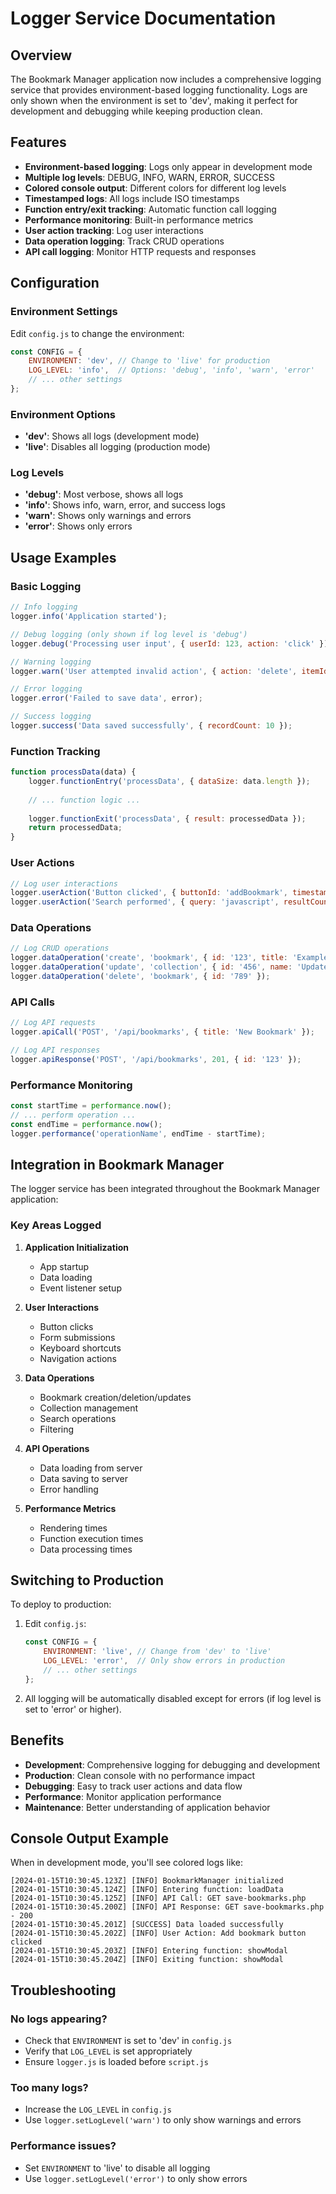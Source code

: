 # Logger Service Documentation

## Overview

The Bookmark Manager application now includes a comprehensive logging service that provides environment-based logging functionality. Logs are only shown when the environment is set to 'dev', making it perfect for development and debugging while keeping production clean.

## Features

- **Environment-based logging**: Logs only appear in development mode
- **Multiple log levels**: DEBUG, INFO, WARN, ERROR, SUCCESS
- **Colored console output**: Different colors for different log levels
- **Timestamped logs**: All logs include ISO timestamps
- **Function entry/exit tracking**: Automatic function call logging
- **Performance monitoring**: Built-in performance metrics
- **User action tracking**: Log user interactions
- **Data operation logging**: Track CRUD operations
- **API call logging**: Monitor HTTP requests and responses

## Configuration

### Environment Settings

Edit `config.js` to change the environment:

```javascript
const CONFIG = {
    ENVIRONMENT: 'dev', // Change to 'live' for production
    LOG_LEVEL: 'info',  // Options: 'debug', 'info', 'warn', 'error'
    // ... other settings
};
```

### Environment Options

- **'dev'**: Shows all logs (development mode)
- **'live'**: Disables all logging (production mode)

### Log Levels

- **'debug'**: Most verbose, shows all logs
- **'info'**: Shows info, warn, error, and success logs
- **'warn'**: Shows only warnings and errors
- **'error'**: Shows only errors

## Usage Examples

### Basic Logging

```javascript
// Info logging
logger.info('Application started');

// Debug logging (only shown if log level is 'debug')
logger.debug('Processing user input', { userId: 123, action: 'click' });

// Warning logging
logger.warn('User attempted invalid action', { action: 'delete', itemId: 456 });

// Error logging
logger.error('Failed to save data', error);

// Success logging
logger.success('Data saved successfully', { recordCount: 10 });
```

### Function Tracking

```javascript
function processData(data) {
    logger.functionEntry('processData', { dataSize: data.length });
    
    // ... function logic ...
    
    logger.functionExit('processData', { result: processedData });
    return processedData;
}
```

### User Actions

```javascript
// Log user interactions
logger.userAction('Button clicked', { buttonId: 'addBookmark', timestamp: Date.now() });
logger.userAction('Search performed', { query: 'javascript', resultCount: 5 });
```

### Data Operations

```javascript
// Log CRUD operations
logger.dataOperation('create', 'bookmark', { id: '123', title: 'Example' });
logger.dataOperation('update', 'collection', { id: '456', name: 'Updated Name' });
logger.dataOperation('delete', 'bookmark', { id: '789' });
```

### API Calls

```javascript
// Log API requests
logger.apiCall('POST', '/api/bookmarks', { title: 'New Bookmark' });

// Log API responses
logger.apiResponse('POST', '/api/bookmarks', 201, { id: '123' });
```

### Performance Monitoring

```javascript
const startTime = performance.now();
// ... perform operation ...
const endTime = performance.now();
logger.performance('operationName', endTime - startTime);
```

## Integration in Bookmark Manager

The logger service has been integrated throughout the Bookmark Manager application:

### Key Areas Logged

1. **Application Initialization**
   - App startup
   - Data loading
   - Event listener setup

2. **User Interactions**
   - Button clicks
   - Form submissions
   - Keyboard shortcuts
   - Navigation actions

3. **Data Operations**
   - Bookmark creation/deletion/updates
   - Collection management
   - Search operations
   - Filtering

4. **API Operations**
   - Data loading from server
   - Data saving to server
   - Error handling

5. **Performance Metrics**
   - Rendering times
   - Function execution times
   - Data processing times

## Switching to Production

To deploy to production:

1. Edit `config.js`:
   ```javascript
   const CONFIG = {
       ENVIRONMENT: 'live', // Change from 'dev' to 'live'
       LOG_LEVEL: 'error',  // Only show errors in production
       // ... other settings
   };
   ```

2. All logging will be automatically disabled except for errors (if log level is set to 'error' or higher).

## Benefits

- **Development**: Comprehensive logging for debugging and development
- **Production**: Clean console with no performance impact
- **Debugging**: Easy to track user actions and data flow
- **Performance**: Monitor application performance
- **Maintenance**: Better understanding of application behavior

## Console Output Example

When in development mode, you'll see colored logs like:

```
[2024-01-15T10:30:45.123Z] [INFO] BookmarkManager initialized
[2024-01-15T10:30:45.124Z] [INFO] Entering function: loadData
[2024-01-15T10:30:45.125Z] [INFO] API Call: GET save-bookmarks.php
[2024-01-15T10:30:45.200Z] [INFO] API Response: GET save-bookmarks.php - 200
[2024-01-15T10:30:45.201Z] [SUCCESS] Data loaded successfully
[2024-01-15T10:30:45.202Z] [INFO] User Action: Add bookmark button clicked
[2024-01-15T10:30:45.203Z] [INFO] Entering function: showModal
[2024-01-15T10:30:45.204Z] [INFO] Exiting function: showModal
```

## Troubleshooting

### No logs appearing?
- Check that `ENVIRONMENT` is set to 'dev' in `config.js`
- Verify that `LOG_LEVEL` is set appropriately
- Ensure `logger.js` is loaded before `script.js`

### Too many logs?
- Increase the `LOG_LEVEL` in `config.js`
- Use `logger.setLogLevel('warn')` to only show warnings and errors

### Performance issues?
- Set `ENVIRONMENT` to 'live' to disable all logging
- Use `logger.setLogLevel('error')` to only show errors 